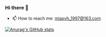 ### Hi there 👋
- 📫 How to reach me: miasyh_1997@163.com

[![Anurag's GitHub stats](https://github-readme-stats.vercel.app/api?username=syh001)](https://github.com/anuraghazra/github-readme-stats)
<!--
**syh001/syh001** is a ✨ _special_ ✨ repository because its `README.md` (this file) appears on your GitHub profile.

Here are some ideas to get you started:

- 🔭 I’m currently working on ...
- 🌱 I’m currently learning ...
- 👯 I’m looking to collaborate on ...
- 🤔 I’m looking for help with ...
- 💬 Ask me about ...
- 📫 How to reach me: ...
- 😄 Pronouns: ...
- ⚡ Fun fact: ...
-->
